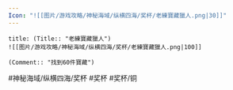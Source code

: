 ```yaml
---
Icon: "![[图片/游戏攻略/神秘海域/纵横四海/奖杯/老練寶藏獵人.png|30]]"
---
```

```ad-common-bronze-trophy
title: (Title:: "老練寶藏獵人")
![[图片/游戏攻略/神秘海域/纵横四海/奖杯/老練寶藏獵人.png|100]]

(Comment:: "找到60件寶藏")
```

#神秘海域/纵横四海/奖杯 #奖杯 #奖杯/铜
